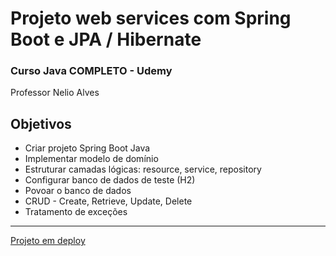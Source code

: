 <h1>Projeto web services com Spring Boot e JPA / Hibernate</h1> 

<h3>Curso Java COMPLETO - Udemy</h3>Professor Nelio Alves

<h2>Objetivos</h2> 

- Criar projeto Spring Boot Java 
- Implementar modelo de domínio 
- Estruturar camadas lógicas: resource, service, repository 
- Configurar banco de dados de teste (H2) 
- Povoar o banco de dados 
- CRUD - Create, Retrieve, Update, Delete 
- Tratamento de exceções
<hr>
<a href="https://course-javasb-2-udemy.herokuapp.com/">Projeto em deploy</a>
